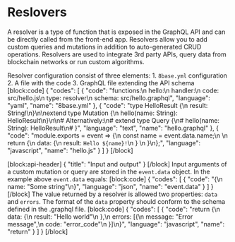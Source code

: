 # Reslovers

A resolver is a type of function that is exposed in the GraphQL API and can be directly called from the front-end app. Resolvers allow you to add custom queries and mutations in addition to auto-generated CRUD operations. Resolvers are used to integrate 3rd party APIs, query data from blockchain networks or run custom algorithms.

Resolver configuration consist of three elements: 1. `8base.yml` configuration 2. A file with the code 3. GraphQL file extending the API schema \[block:code\] { "codes": \[ { "code": "functions:\n hello:\n handler:\n code: src/hello.js\n type: resolver\n schema: src/hello.graphql", "language": "yaml", "name": "8base.yml" }, { "code": "type HelloResult {\n result: String!\n}\n\nextend type Mutation {\n hello\(name: String\): HelloResult\n}\n\n\# Alternatively:\n\# extend type Query {\n\# hello\(name: String\): HelloResult\n\# }", "language": "text", "name": "hello.graphql" }, { "code": "module.exports = event =&gt; {\n const name = event.data.name;\n \n return {\n data: {\n result: `Hello ${name}!`\n } \n }\n};", "language": "javascript", "name": "hello.js" } \] } \[/block\]

\[block:api-header\] { "title": "Input and output" } \[/block\] Input arguments of a custom mutation or query are stored in the `event.data` object. In the example above `event.data` equals: \[block:code\] { "codes": \[ { "code": "{\n name: \"Some string\"\n}", "language": "json", "name": "event.data" } \] } \[/block\] The value returned by a resolver is allowed two properties: `data` and `errors`. The format of the `data` property should conform to the schema defined in the .graphql file. \[block:code\] { "codes": \[ { "code": "return {\n data: {\n result: \"Hello world\"\n },\n errors: \[{\n message: \"Error message\",\n code: \"error\_code\"\n }\]\n}", "language": "javascript", "name": "return" } \] } \[/block\]

